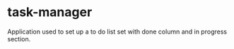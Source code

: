 # task-manager
Application used to set up a to do list set with done column and in progress section.
